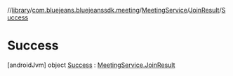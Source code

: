 //[library](../../../../../index.md)/[com.bluejeans.bluejeanssdk.meeting](../../../index.md)/[MeetingService](../../index.md)/[JoinResult](../index.md)/[Success](index.md)



# Success  
 [androidJvm] object [Success](index.md) : [MeetingService.JoinResult](../index.md)   

